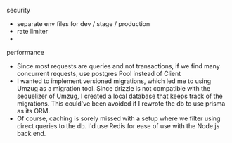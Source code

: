 security
- separate env files for dev / stage / production
- rate limiter
- 

performance
- Since most requests are queries and not transactions, if we find many concurrent requests, use postgres Pool instead of Client 
- I wanted to implement versioned migrations, which led me to using Umzug as a migration tool. Since drizzle is not compatible with the sequelizer of Umzug, I created a local database that keeps track of the migrations. This could've been avoided if I rewrote the db to use prisma as its ORM.
- Of course, caching is sorely missed with a setup where we filter using direct queries to the db. I'd use Redis for ease of use with the Node.js back end.